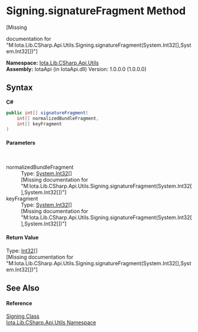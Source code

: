 # Signing.signatureFragment Method 
 

\[Missing <summary> documentation for "M:Iota.Lib.CSharp.Api.Utils.Signing.signatureFragment(System.Int32[],System.Int32[])"\]

**Namespace:**&nbsp;<a href="N_Iota_Lib_CSharp_Api_Utils">Iota.Lib.CSharp.Api.Utils</a><br />**Assembly:**&nbsp;IotaApi (in IotaApi.dll) Version: 1.0.0.0 (1.0.0.0)

## Syntax

**C#**<br />
``` C#
public int[] signatureFragment(
	int[] normalizedBundleFragment,
	int[] keyFragment
)
```


#### Parameters
&nbsp;<dl><dt>normalizedBundleFragment</dt><dd>Type: <a href="http://msdn2.microsoft.com/en-us/library/td2s409d" target="_blank">System.Int32</a>[]<br />\[Missing <param name="normalizedBundleFragment"/> documentation for "M:Iota.Lib.CSharp.Api.Utils.Signing.signatureFragment(System.Int32[],System.Int32[])"\]</dd><dt>keyFragment</dt><dd>Type: <a href="http://msdn2.microsoft.com/en-us/library/td2s409d" target="_blank">System.Int32</a>[]<br />\[Missing <param name="keyFragment"/> documentation for "M:Iota.Lib.CSharp.Api.Utils.Signing.signatureFragment(System.Int32[],System.Int32[])"\]</dd></dl>

#### Return Value
Type: <a href="http://msdn2.microsoft.com/en-us/library/td2s409d" target="_blank">Int32</a>[]<br />\[Missing <returns> documentation for "M:Iota.Lib.CSharp.Api.Utils.Signing.signatureFragment(System.Int32[],System.Int32[])"\]

## See Also


#### Reference
<a href="T_Iota_Lib_CSharp_Api_Utils_Signing">Signing Class</a><br /><a href="N_Iota_Lib_CSharp_Api_Utils">Iota.Lib.CSharp.Api.Utils Namespace</a><br />
